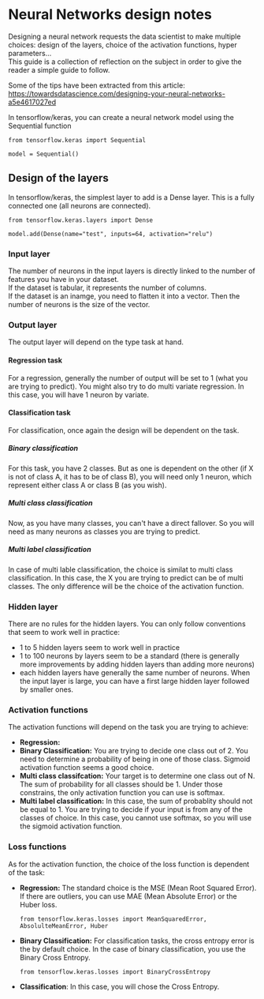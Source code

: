 # Neural Networks design notes

Designing a neural network requests the data scientist to make multiple choices: design of the layers, choice of the activation functions, hyper parameters...<br>
This guide is a collection of reflection on the subject in order to give the reader a simple guide to follow.

Some of the tips have been extracted from this article: https://towardsdatascience.com/designing-your-neural-networks-a5e4617027ed

In tensorflow/keras, you can create a neural network model using the Sequential function

```
from tensorflow.keras import Sequential

model = Sequential()
```

## Design of the layers

In tensorflow/keras, the simplest layer to add is a Dense layer. This is a fully connected one (all neurons are connected).

```
from tensorflow.keras.layers import Dense

model.add(Dense(name="test", inputs=64, activation="relu")
```

### Input layer

The number of neurons in the input layers is directly linked to the number of features you have in your dataset.<br>
If the dataset is tabular, it represents the number of columns.<br>
If the dataset is an inamge, you need to flatten it into a vector. Then the number of neurons is the size of the vector.<br>

### Output layer

The output layer will depend on the type task at hand.

#### Regression task

For a regression, generally the number of output will be set to 1 (what you are trying to predict). You might also try to do multi variate regression. In this case, you will have 1 neuron by variate.

#### Classification task

For classification, once again the design will be dependent on the task.

##### Binary classification

For this task, you have 2 classes. But as one is dependent on the other (if X is not of class A, it has to be of class B), you will need only 1 neuron, which represent either class A or class B (as you wish).

##### Multi class classification

Now, as you have many classes, you can't have a direct fallover. So you will need as many neurons as classes you are trying to predict.

##### Multi label classification

In case of multi lable classification, the choice is similat to multi class classification. In this case, the X you are trying to predict can be of multi classes. The only difference will be the choice of the activation function.

### Hidden layer

There are no rules for the hidden layers. You can only follow conventions that seem to work well in practice:
- 1 to 5 hidden layers seem to work well in practice
- 1 to 100 neurons by layers seem to be a standard (there is generally more improvements by adding hidden layers than adding more neurons)
- each hidden layers have generally the same number of neurons. When the input layer is large, you can have a first large hidden layer followed by smaller ones.

### Activation functions

The activation functions will depend on the task you are trying to achieve:

- **Regression:** 
- **Binary Classification:** You are trying to decide one class out of 2. You need to determine a probability of being in one of those class. Sigmoid activation function seems a good choice.
- **Multi class classifcation:** Your target is to determine one class out of N. The sum of probability for all classes should be 1. Under those constrains, the only activation function you can use is softmax.
- **Multi label classification:** In this case, the sum of probablity should not be equal to 1. You are trying to decide if your input is from any of the classes of choice. In this case, you cannot use softmax, so you will use the sigmoid activation function.

### Loss functions

As for the activation function, the choice of the loss function is dependent of the task:

- **Regression:** The standard choice is the MSE (Mean Root Squared Error). If there are outliers, you can use MAE (Mean Absolute Error) or the Huber loss.
  ```
  from tensorflow.keras.losses import MeanSquaredError, AbsolulteMeanError, Huber
  ```
- **Binary Classification:** For classification tasks, the cross entropy error is the by default choice. In the case of binary classification, you use the Binary Cross Entropy.
  ```
  from tensorflow.keras.losses import BinaryCrossEntropy
  ```
- **Classification**: In this case, you will chose the Cross Entropy. 
